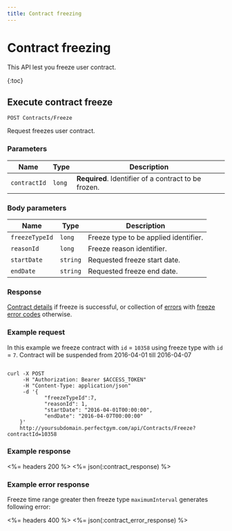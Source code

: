 ```yaml
---
title: Contract freezing
---
```


# Contract freezing

This API lest you freeze user contract.

{:toc}


## Execute contract freeze

    POST Contracts/Freeze

Request freezes user contract.


### Parameters

Name  	 	    | Type   	| Description
----------------|-----------|------------
`contractId`    |`long`     | **Required**. Identifier of a contract to be frozen.


### Body parameters

Name     	    | Type     		| Description
----------------|---------------|------------
`freezeTypeId` 	|`long`    		| Freeze type to be applied identifier.
`reasonId` 		|`long`    		| Freeze reason identifier.
`startDate` 	|`string`  		| Requested freeze start date.
`endDate` 		|`string`  		| Requested freeze end date.



### Response

[Contract details][ContractDetails] if freeze is successful, or collection of [errors][Error] with [freeze error codes][FreezeContractErrorCode] otherwise.


### Example request

In this example we freeze contract with `id` = `10358` using freeze type with `id` = `7`. Contract will be suspended from 2016-04-01 till 2016-04-07

``` command-line

curl -X POST 
	 -H "Authorization: Bearer $ACCESS_TOKEN" 
	 -H "Content-Type: application/json" 
	 -d '{
	     	"freezeTypeId":7,
    	 	"reasonId": 1,
    		"startDate": "2016-04-01T00:00:00",
    		"endDate": "2016-04-07T00:00:00"	    
	}' 
	http://yoursubdomain.perfectgym.com/api/Contracts/Freeze?contractId=10358
```


### Example response

<%= headers 200 %>
<%= json(:contract_response) %>


### Example error response

Freeze time range greater then freeze type `maximumInterval` generates following error:

<%= headers 400 %>
<%= json(:contract_error_response) %>


[ContractDetails]: /api/contracts/contractdetails#properties
[Error]: /appendix/datatypes/error
[FreezeContractErrorCode]: /appendix/errorcodes/freezecontracterrorcode